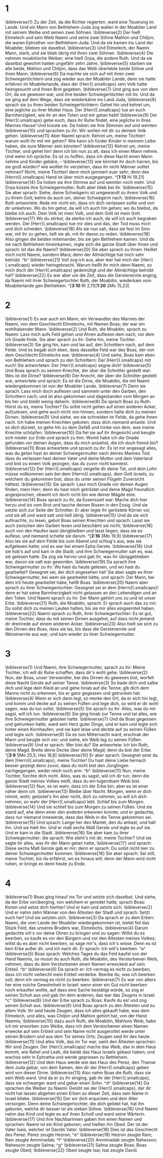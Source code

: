 # 1
\bibleverse{1} Zu der Zeit, da die Richter regierten, ward eine Teuerung im Lande. Und ein Mann von Bethlehem-Juda zog wallen in der Moabiter Land mit seinem Weibe und seinen zwei Söhnen. \bibleverse{2} Der hieß Elimelech und sein Weib Naemi und seine zwei Söhne Mahlon und Chiljon; die waren Ephrather von Bethlehem-Juda. Und da sie kamen ins Land der Moabiter, blieben sie daselbst. \bibleverse{3} Und Elimelech, der Naemi Mann, starb, und sie blieb übrig mit ihren zwei Söhnen. \bibleverse{4} Die nahmen moabitische Weiber; eine hieß Orpa, die andere Ruth. Und da sie daselbst gewohnt hatten ungefähr zehn Jahre, \bibleverse{5} starben sie alle beide, Mahlon und Chiljon, dass das Weib überlebte beide Söhne und ihren Mann. \bibleverse{6} Da machte sie sich auf mit ihren zwei Schwiegertöchtern und zog wieder aus der Moabiter Lande; denn sie hatte erfahren im Moabiterlande, dass der [Herr]{.smallcaps} sein Volk hatte heimgesucht und ihnen Brot gegeben. \bibleverse{7} Und ging aus von dem Ort, da sie gewesen war, und ihre beiden Schwiegertöchter mit ihr. Und da sie ging auf dem Wege, dass sie wiederkäme ins Land Juda, \bibleverse{8} sprach sie zu ihren beiden Schwiegertöchtern: Gehet hin und kehret um, eine jegliche zu ihrer Mutter Haus. Der [Herr]{.smallcaps} tue an euch Barmherzigkeit, wie ihr an den Toten und mir getan habt! \bibleverse{9} Der [Herr]{.smallcaps} gebe euch, dass ihr Ruhe findet, eine jegliche in ihres Mannes Hause! Und küsste sie. Da hoben sie ihre Stimmen auf und weinten \bibleverse{10} und sprachen zu ihr: Wir wollen mit dir zu deinem Volk gehen. \bibleverse{11} Aber Naemi sprach: Kehret um, meine Töchter! warum wollt ihr mit mir gehen? Wie kann ich fürder Kinder in meinem Leibe haben, die eure Männer sein könnten? \bibleverse{12} Kehret um, meine Töchter, und gehet hin! denn ich bin nun zu alt, dass ich einen Mann nehme. Und wenn ich spräche: Es ist zu hoffen, dass ich diese Nacht einen Mann nehme und Kinder gebäre, – \bibleverse{13} wie könntet ihr doch harren, bis sie groß würden? wie wolltet ihr verziehen, dass ihr nicht Männer solltet nehmen? Nicht, meine Töchter! denn mich jammert euer sehr; denn des [Herrn]{.smallcaps} Hand ist über mich ausgegangen. ^[**1:13** Hi 19,21] \bibleverse{14} Da hoben sie ihre Stimme auf und weinten noch mehr. Und Orpa küsste ihre Schwiegermutter; Ruth aber blieb bei ihr. \bibleverse{15} Sie aber sprach: Siehe, deine Schwägerin ist umgewandt zu ihrem Volk und zu ihrem Gott; kehre du auch um, deiner Schwägerin nach. \bibleverse{16} Ruth antwortete: Rede mir nicht ein, dass ich dich verlassen sollte und von dir umkehren. Wo du hin gehst, da will ich auch hin gehen; wo du bleibst, da bleibe ich auch. Dein Volk ist mein Volk, und dein Gott ist mein Gott. \bibleverse{17} Wo du stirbst, da sterbe ich auch, da will ich auch begraben werden. Der [Herr]{.smallcaps} tue mir dies und das, der Tod muss mich und dich scheiden. \bibleverse{18} Als sie nun sah, dass sie fest im Sinn war, mit ihr zu gehen, ließ sie ab, mit ihr davon zu reden. \bibleverse{19} Also gingen die beiden miteinander, bis sie gen Bethlehem kamen. Und da sie nach Bethlehem hineinkamen, regte sich die ganze Stadt über ihnen und sprach: Ist das die Naemi? \bibleverse{20} Sie aber sprach zu ihnen: Heißet mich nicht Naemi, sondern Mara; denn der Allmächtige hat mich sehr betrübt. ^b^ \bibleverse{21} Voll zog ich aus, aber leer hat mich der [Herr]{.smallcaps} wieder heimgebracht. Warum heißt ihr mich denn Naemi, so mich doch der [Herr]{.smallcaps} gedemütigt und der Allmächtige betrübt hat? \bibleverse{22} Es war aber um die Zeit, dass die Gerstenernte anging, da Naemi mit ihrer Schwiegertochter Ruth, der Moabitin, wiederkam vom Moabiterlande gen Bethlehem.
 ^[**3:10** Rt 2,11][**1:20** 2Mo 15,23]

# 2
\bibleverse{1} Es war auch ein Mann, ein Verwandter des Mannes der Naemi, von dem Geschlecht Elimelechs, mit Namen Boas; der war ein wohlhabender Mann. \bibleverse{2} Und Ruth, die Moabitin, sprach zu Naemi: Lass mich aufs Feld gehen und Ähren auflesen dem nach, vor dem ich Gnade finde. Sie aber sprach zu ihr: Gehe hin, meine Tochter. \bibleverse{3} Sie ging hin, kam und las auf, den Schnittern nach, auf dem Felde. Und es begab sich eben, dass dasselbe Feld war des Boas, der von dem Geschlecht Elimelechs war. \bibleverse{4} Und siehe, Boas kam eben von Bethlehem und sprach zu den Schnittern: Der [Herr]{.smallcaps} mit euch! Sie antworteten: Der [Herr]{.smallcaps} segne dich! \bibleverse{5} Und Boas sprach zu seinem Knechte, der über die Schnitter gestellt war: Wes ist die Dirne? \bibleverse{6} Der Knecht, der über die Schnitter gestellt war, antwortete und sprach: Es ist die Dirne, die Moabitin, die mit Naemi wiedergekommen ist von der Moabiter Lande. \bibleverse{7} Denn sie sprach: Lass mich doch auflesen und sammeln unter den Garben, den Schnittern nach; und ist also gekommen und dagestanden vom Morgen an bis her und bleibt wenig daheim. \bibleverse{8} Da sprach Boas zu Ruth: Hörst du es, meine Tochter? Du sollst nicht gehen auf einen anderen Acker, aufzulesen, und gehe auch nicht von hinnen, sondern halte dich zu meinen Dirnen. \bibleverse{9} Und siehe, wo sie schneiden im Felde, da gehe ihnen nach. Ich habe meinen Knechten geboten, dass dich niemand antaste. Und so dich dürstet, so gehe hin zu dem Gefäß und trinke von dem, was meine Knechte schöpfen. \bibleverse{10} Da fiel sie auf ihr Angesicht und beugte sich nieder zur Erde und sprach zu ihm: Womit habe ich die Gnade gefunden vor deinen Augen, dass du mich ansiehst, die ich doch fremd bin? \bibleverse{11} Boas antwortete und sprach zu ihr: Es ist mir angesagt alles, was du getan hast an deiner Schwiegermutter nach deines Mannes Tod: dass du verlassen hast deinen Vater und deine Mutter und dein Vaterland und bist zu einem Volk gezogen, das du zuvor nicht kanntest. \bibleverse{12} Der [Herr]{.smallcaps} vergelte dir deine Tat, und dein Lohn müsse vollkommen sein bei dem [Herrn]{.smallcaps}, dem Gott Israels, zu welchem du gekommen bist, dass du unter seinen Flügeln Zuversicht hättest. \bibleverse{13} Sie sprach: Lass mich Gnade vor deinen Augen finden, mein Herr; denn du hast mich getröstet und deine Magd freundlich angesprochen, obwohl ich doch nicht bin wie deiner Mägde eine. \bibleverse{14} Boas sprach zu ihr, da Essenszeit war: Mache dich hier herzu und iss vom Brot und tauche deinen Bissen in den Essig. Und sie setzte sich zur Seite der Schnitter. Er aber legte ihr geröstete Körner vor, und sie aß und ward satt und ließ übrig. \bibleverse{15} Und da sie sich aufmachte, zu lesen, gebot Boas seinen Knechten und sprach: Lasst sie auch zwischen den Garben lesen und beschämt sie nicht; \bibleverse{16} auch von den Haufen lasst übrigbleiben und lasst liegen, dass sie es auflese, und niemand schelte sie darum. ^[**2:16** 3Mo 19,9] \bibleverse{17} Also las sie auf dem Felde bis zum Abend und schlug's aus, was sie aufgelesen hatte; und es war bei einem Epha Gerste. \bibleverse{18} Und sie hob's auf und kam in die Stadt; und ihre Schwiegermutter sah es, was sie gelesen hatte. Da zog sie hervor und gab ihr, was ihr übriggeblieben war, davon sie satt war geworden. \bibleverse{19} Da sprach ihre Schwiegermutter zu ihr: Wo hast du heute gelesen, und wo hast du gearbeitet? Gesegnet sei, der dich angesehen hat! Sie aber sagte es ihrer Schwiegermutter, bei wem sie gearbeitet hätte, und sprach: Der Mann, bei dem ich heute gearbeitet habe, heißt Boas. \bibleverse{20} Naemi aber sprach zu ihrer Schwiegertochter: Gesegnet sei er dem [Herrn]{.smallcaps}! denn er hat seine Barmherzigkeit nicht gelassen an den Lebendigen und an den Toten. Und Naemi sprach zu ihr: Der Mann gehört uns zu und ist unser Erbe. \bibleverse{21} Ruth, die Moabitin, sprach: Er sprach auch das zu mir: Du sollst dich zu meinen Leuten halten, bis sie mir alles eingeerntet haben. \bibleverse{22} Naemi sprach zu Ruth, ihrer Schwiegertochter: Es ist gut, meine Tochter, dass du mit seinen Dirnen ausgehst, auf dass nicht jemand dir dreinrede auf einem anderen Acker. \bibleverse{23} Also hielt sie sich zu den Dirnen des Boas, dass sie las, bis dass die Gerstenernte und Weizenernte aus war; und kam wieder zu ihrer Schwiegermutter.


# 3
\bibleverse{1} Und Naemi, ihre Schwiegermutter, sprach zu ihr: Meine Tochter, ich will dir Ruhe schaffen, dass dir's wohl gehe. \bibleverse{2} Nun, der Boas, unser Verwandter, bei des Dirnen du gewesen bist, worfelt diese Nacht Gerste auf seiner Tenne. \bibleverse{3} So bade dich und salbe dich und lege dein Kleid an und gehe hinab auf die Tenne; gib dich dem Manne nicht zu erkennen, bis er ganz gegessen und getrunken hat. \bibleverse{4} Wenn er sich dann legt, so merke den Ort, da er sich hin legt, und komm und decke auf zu seinen Füßen und lege dich, so wird er dir wohl sagen, was du tun sollst. \bibleverse{5} Sie sprach zu ihr: Alles, was du mir sagst, will ich tun. \bibleverse{6} Sie ging hinab zur Tenne und tat alles, wie ihre Schwiegermutter geboten hatte. \bibleverse{7} Und da Boas gegessen und getrunken hatte, ward sein Herz guter Dinge, und er kam und legte sich hinter einen Kornhaufen; und sie kam leise und deckte auf zu seinen Füßen und legte sich. \bibleverse{8} Da es nun Mitternacht ward, erschrak der Mann und beugte sich vor; und siehe, ein Weib lag zu seinen Füßen. \bibleverse{9} Und er sprach: Wer bist du? Sie antwortete: Ich bin Ruth, deine Magd. Breite deine Decke über deine Magd; denn du bist der Erbe. ^[**3:9** 5Mo 25,5; Hes 16,8] \bibleverse{10} Er aber sprach: Gesegnet seist du dem [Herrn]{.smallcaps}, meine Tochter! Du hast deine Liebe hernach besser gezeigt denn zuvor, dass du nicht bist den Jünglingen nachgegangen, weder reich noch arm. ^b^ \bibleverse{11} Nun, meine Tochter, fürchte dich nicht. Alles, was du sagst, will ich dir tun; denn die ganze Stadt meines Volkes weiß, dass du ein tugendsam Weib bist. \bibleverse{12} Nun, es ist wahr, dass ich der Erbe bin; aber es ist einer näher denn ich. \bibleverse{13} Bleibe über Nacht. Morgen, wenn er dich nimmt, wohl; gelüstet's ihn aber nicht, dich zu nehmen, so will ich dich nehmen, so wahr der [Herr]{.smallcaps} lebt. Schlaf bis zum Morgen. \bibleverse{14} Und sie schlief bis zum Morgen zu seinen Füßen. Und sie stand auf, ehe denn einer den anderen erkennen konnte; und er gedachte, dass nur niemand innewerde, dass das Weib in die Tenne gekommen sei. \bibleverse{15} Und sprach: Lange her den Mantel, den du anhast, und halt ihn. Und sie hielt ihn. Und er maß sechs Maß Gerste und legte es auf sie. Und er kam in die Stadt. \bibleverse{16} Sie aber kam zu ihrer Schwiegermutter; die sprach: Wie steht's mit dir, meine Tochter? Und sie sagte ihr alles, was ihr der Mann getan hatte, \bibleverse{17} und sprach: Diese sechs Maß Gerste gab er mir; denn er sprach: Du sollst nicht leer zu deiner Schwiegermutter kommen. \bibleverse{18} Sie aber sprach: Sei still, meine Tochter, bis du erfährst, wo es hinaus will; denn der Mann wird nicht ruhen, er bringe es denn heute zu Ende.
 

# 4
\bibleverse{1} Boas ging hinauf ins Tor und setzte sich daselbst. Und siehe, da der Erbe vorüberging, von welchem er geredet hatte, sprach Boas: Komm und setze dich hierher! Und er kam und setzte sich. \bibleverse{2} Und er nahm zehn Männer von den Ältesten der Stadt und sprach: Setzt euch her! Und sie setzten sich. \bibleverse{3} Da sprach er zu dem Erben: Naemi, die vom Lande der Moabiter wiedergekommen ist, bietet feil das Stück Feld, das unseres Bruders war, Elimelechs. \bibleverse{4} Darum gedachte ich's vor deine Ohren zu bringen und zu sagen: Willst du es beerben, so kaufe es vor den Bürgern und vor den Ältesten meines Volkes; willst du es aber nicht beerben, so sage mir's, dass ich's wisse. Denn es ist kein Erbe außer dir, und ich nach dir. Er sprach: Ich will's beerben. ^a^ \bibleverse{5} Boas sprach: Welches Tages du das Feld kaufst von der Hand Naemis, so musst du auch Ruth, die Moabitin, des Verstorbenen Weib, nehmen, dass du dem Verstorbenen einen Namen erweckest auf sein Erbteil. ^b^ \bibleverse{6} Da sprach er: Ich vermag es nicht zu beerben, dass ich nicht vielleicht mein Erbteil verderbe. Beerbe du, was ich beerben soll; denn ich vermag es nicht zu beerben. \bibleverse{7} Es war von alters her eine solche Gewohnheit in Israel: wenn einer ein Gut nicht beerben noch erkaufen wollte, auf dass eine Sache bestätigt würde, so zog er seinen Schuh aus und gab ihn dem anderen; das war das Zeugnis in Israel. ^c^ \bibleverse{8} Und der Erbe sprach zu Boas: Kaufe du es! und zog seinen Schuh aus. \bibleverse{9} Und Boas sprach zu den Ältesten und zu allem Volk: Ihr seid heute Zeugen, dass ich alles gekauft habe, was dem Elimelech, und alles, was Chiljon und Mahlon gehört hat, von der Hand Naemis; \bibleverse{10} dazu auch Ruth, die Moabitin, Mahlons Weib, habe ich mir erworben zum Weibe, dass ich dem Verstorbenen einen Namen erwecke auf sein Erbteil und sein Name nicht ausgerottet werde unter seinen Brüdern und aus dem Tor seines Orts; Zeugen seid ihr des heute. \bibleverse{11} Und alles Volk, das im Tor war, samt den Ältesten sprachen: Wir sind Zeugen. Der [Herr]{.smallcaps} mache das Weib, das in dein Haus kommt, wie Rahel und Leah, die beide das Haus Israels gebaut haben; und wachse sehr in Ephratha und werde gepriesen zu Bethlehem. \bibleverse{12} Und dein Haus werde wie das Haus des Perez, den Thamar dem Juda gebar, von dem Samen, den dir der [Herr]{.smallcaps} geben wird von dieser Dirne. \bibleverse{13} Also nahm Boas die Ruth, dass sie sein Weib ward. Und da er zu ihr einging, gab ihr der [Herr]{.smallcaps}, dass sie schwanger ward und gebar einen Sohn. ^d^ \bibleverse{14} Da sprachen die Weiber zu Naemi: Gelobt sei der [Herr]{.smallcaps}, der dir nicht hat lassen abgehen einen Erben zu dieser Zeit, dass sein Name in Israel bliebe. \bibleverse{15} Der wir dich erquicken und dein Alter versorgen. Denn deine Schwiegertochter, die dich geliebt hat, hat ihn geboren, welche dir besser ist als sieben Söhne. \bibleverse{16} Und Naemi nahm das Kind und legte es auf ihren Schoß und ward seine Wärterin. \bibleverse{17} Und ihre Nachbarinnen gaben ihm einen Namen und sprachen: Naemi ist ein Kind geboren; und hießen ihn Obed. Der ist der Vater Isais, welcher ist Davids Vater. \bibleverse{18} Dies ist das Geschlecht des Perez: Perez zeugte Hezron; ^e^ \bibleverse{19} Hezron zeugte Ram; Ram zeugte Amminadab; ^f^ \bibleverse{20} Amminadab zeugte Nahesson; Nahesson zeugte Salma; ^g^ \bibleverse{21} Salma zeugte Boas; Boas zeugte Obed; \bibleverse{22} Obed zeugte Isai; Isai zeugte David.